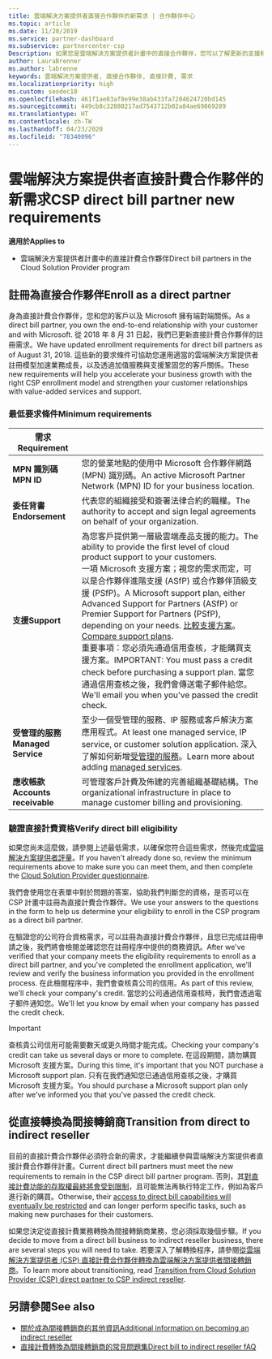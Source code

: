 ```yaml
---
title: 雲端解決方案提供者直接合作夥伴的新需求 | 合作夥伴中心
ms.topic: article
ms.date: 11/20/2019
ms.service: partner-dashboard
ms.subservice: partnercenter-csp
Description: 如果您是雲端解決方案提供者計畫中的直接合作夥伴，您可以了解更新的支援和服務需求，以及如何符合這些需求。
author: LauraBrenner
ms.author: labrenne
keywords: 雲端解決方案提供者, 直接合作夥伴, 直接計費, 需求
ms.localizationpriority: high
ms.custom: seodec18
ms.openlocfilehash: 461f1ae83af8e99e38ab433fa7204624720bd145
ms.sourcegitcommit: 449cb8c32880217ad7543712b02a84ae69869289
ms.translationtype: HT
ms.contentlocale: zh-TW
ms.lasthandoff: 04/23/2020
ms.locfileid: "78340096"
---
```

# <a name="csp-direct-bill-partner-new-requirements"></a><span data-ttu-id="e985c-104">雲端解決方案提供者直接計費合作夥伴的新需求</span><span class="sxs-lookup"><span data-stu-id="e985c-104">CSP direct bill partner new requirements</span></span>

<span data-ttu-id="e985c-105">**適用於**</span><span class="sxs-lookup"><span data-stu-id="e985c-105">**Applies to**</span></span>

- <span data-ttu-id="e985c-106">雲端解決方案提供者計畫中的直接計費合作夥伴</span><span class="sxs-lookup"><span data-stu-id="e985c-106">Direct bill partners in the Cloud Solution Provider program</span></span>

## <a name="enroll-as-a-direct-partner"></a><span data-ttu-id="e985c-107">註冊為直接合作夥伴</span><span class="sxs-lookup"><span data-stu-id="e985c-107">Enroll as a direct partner</span></span>

<span data-ttu-id="e985c-108">身為直接計費合作夥伴，您和您的客戶以及 Microsoft 擁有端對端關係。</span><span class="sxs-lookup"><span data-stu-id="e985c-108">As a direct bill partner, you own the end-to-end relationship with your customer and with Microsoft.</span></span> <span data-ttu-id="e985c-109">從 2018 年 8 月 31 日起，我們已更新直接計費合作夥伴的註冊需求。</span><span class="sxs-lookup"><span data-stu-id="e985c-109">We have updated enrollment requirements for direct bill partners as of August 31, 2018.</span></span> <span data-ttu-id="e985c-110">這些新的要求條件可協助您運用適當的雲端解決方案提供者註冊模型加速業務成長，以及透過加值服務與支援鞏固您的客戶關係。</span><span class="sxs-lookup"><span data-stu-id="e985c-110">These new requirements will help you accelerate your business growth with the right CSP enrollment model and strengthen your customer relationships with value-added services and support.</span></span>

### <a name="minimum-requirements"></a><span data-ttu-id="e985c-111">最低要求條件</span><span class="sxs-lookup"><span data-stu-id="e985c-111">Minimum requirements</span></span>

|<span data-ttu-id="e985c-112">**需求**</span><span class="sxs-lookup"><span data-stu-id="e985c-112">**Requirement**</span></span>|                             |
|--------------------------------|--------------------------------------------------------------|
|<span data-ttu-id="e985c-113">**MPN 識別碼**</span><span class="sxs-lookup"><span data-stu-id="e985c-113">**MPN ID**</span></span>   |<span data-ttu-id="e985c-114">您的營業地點的使用中 Microsoft 合作夥伴網路 (MPN) 識別碼。</span><span class="sxs-lookup"><span data-stu-id="e985c-114">An active Microsoft Partner Network (MPN) ID for your business location.</span></span>    |
|<span data-ttu-id="e985c-115">**委任背書**</span><span class="sxs-lookup"><span data-stu-id="e985c-115">**Endorsement**</span></span>   |<span data-ttu-id="e985c-116">代表您的組織接受和簽署法律合約的職權。</span><span class="sxs-lookup"><span data-stu-id="e985c-116">The authority to accept and sign legal agreements on behalf of your organization.</span></span>|
|<span data-ttu-id="e985c-117">**支援**</span><span class="sxs-lookup"><span data-stu-id="e985c-117">**Support**</span></span>   |<span data-ttu-id="e985c-118">為您客戶提供第一層級雲端產品支援的能力。</span><span class="sxs-lookup"><span data-stu-id="e985c-118">The ability to provide the first level of cloud product support to your customers.</span></span> <br><span data-ttu-id="e985c-119">一項 Microsoft 支援方案；視您的需求而定，可以是合作夥伴進階支援 (ASfP) 或合作夥伴頂級支援 (PSfP)。</span><span class="sxs-lookup"><span data-stu-id="e985c-119">A Microsoft support plan, either Advanced Support for Partners (ASfP) or Premier Support for Partners (PSfP), depending on your needs.</span></span> <span data-ttu-id="e985c-120">[比較支援方案](https://partner.microsoft.com/support/partnersupport)。</span><span class="sxs-lookup"><span data-stu-id="e985c-120">[Compare support plans](https://partner.microsoft.com/support/partnersupport).</span></span><br> <span data-ttu-id="e985c-121">重要事項：您必須先通過信用查核，才能購買支援方案。</span><span class="sxs-lookup"><span data-stu-id="e985c-121">IMPORTANT: You must pass a credit check before purchasing a support plan.</span></span> <span data-ttu-id="e985c-122">當您通過信用查核之後，我們會傳送電子郵件給您。</span><span class="sxs-lookup"><span data-stu-id="e985c-122">We'll email you when you've passed the credit check.</span></span> |
|<span data-ttu-id="e985c-123">**受管理的服務**</span><span class="sxs-lookup"><span data-stu-id="e985c-123">**Managed Service**</span></span>   |<span data-ttu-id="e985c-124">至少一個受管理的服務、IP 服務或客戶解決方案應用程式。</span><span class="sxs-lookup"><span data-stu-id="e985c-124">At least one managed service, IP service, or customer solution application.</span></span> <span data-ttu-id="e985c-125">深入了解如何新增[受管理的服務](https://partner.microsoft.com/business-opportunities/managed-services-provider)。</span><span class="sxs-lookup"><span data-stu-id="e985c-125">Learn more about adding [managed services](https://partner.microsoft.com/business-opportunities/managed-services-provider).</span></span>|
|<span data-ttu-id="e985c-126">**應收帳款**</span><span class="sxs-lookup"><span data-stu-id="e985c-126">**Accounts receivable**</span></span> |<span data-ttu-id="e985c-127">可管理客戶計費及佈建的完善組織基礎結構。</span><span class="sxs-lookup"><span data-stu-id="e985c-127">The organizational infrastructure in place to manage customer billing and provisioning.</span></span>

### <a name="verify-direct-bill-eligibility"></a><span data-ttu-id="e985c-128">驗證直接計費資格</span><span class="sxs-lookup"><span data-stu-id="e985c-128">Verify direct bill eligibility</span></span>

<span data-ttu-id="e985c-129">如果您尚未這麼做，請參閱上述最低需求，以確保您符合這些需求，然後完成[雲端解決方案提供者評量](https://partner.microsoft.com/cloud-solution-provider/assessment)。</span><span class="sxs-lookup"><span data-stu-id="e985c-129">If you haven't already done so, review the minimum requirements above to make sure you can meet them, and then complete the [Cloud Solution Provider questionnaire](https://partner.microsoft.com/cloud-solution-provider/assessment).</span></span>

<span data-ttu-id="e985c-130">我們會使用您在表單中對於問題的答案，協助我們判斷您的資格，是否可以在 CSP 計畫中註冊為直接計費合作夥伴。</span><span class="sxs-lookup"><span data-stu-id="e985c-130">We use your answers to the questions in the form to help us determine your eligibility to enroll in the CSP program as a direct bill partner.</span></span>

<span data-ttu-id="e985c-131">在驗證您的公司符合資格需求，可以註冊為直接計費合作夥伴，且您已完成註冊申請之後，我們將會檢閱並確認您在註冊程序中提供的商務資訊。</span><span class="sxs-lookup"><span data-stu-id="e985c-131">After we've verified that your company meets the eligibility requirements to enroll as a direct bill partner, and you've completed the enrollment application, we'll review and verify the business information you provided in the enrollment process.</span></span> <span data-ttu-id="e985c-132">在此檢閱程序中，我們會查核貴公司的信用。</span><span class="sxs-lookup"><span data-stu-id="e985c-132">As part of this review, we'll check your company's credit.</span></span> <span data-ttu-id="e985c-133">當您的公司通過信用查核時，我們會透過電子郵件通知您。</span><span class="sxs-lookup"><span data-stu-id="e985c-133">We'll let you know by email when your company has passed the credit check.</span></span>

>[!IMPORTANT]
><span data-ttu-id="e985c-134">查核貴公司信用可能需要數天或更久時間才能完成。</span><span class="sxs-lookup"><span data-stu-id="e985c-134">Checking your company's credit can take us several days or more to complete.</span></span> <span data-ttu-id="e985c-135">在這段期間，請勿購買 Microsoft 支援方案。</span><span class="sxs-lookup"><span data-stu-id="e985c-135">During this time, it's important that you NOT purchase a Microsoft support plan.</span></span> <span data-ttu-id="e985c-136">只有在我們通知您已通過信用查核之後，才購買 Microsoft 支援方案。</span><span class="sxs-lookup"><span data-stu-id="e985c-136">You should purchase a Microsoft support plan only after we've informed you that you've passed the credit check.</span></span>

## <a name="transition-from-direct-to-indirect-reseller"></a><span data-ttu-id="e985c-137">從直接轉換為間接轉銷商</span><span class="sxs-lookup"><span data-stu-id="e985c-137">Transition from direct to indirect reseller</span></span>

<span data-ttu-id="e985c-138">目前的直接計費合作夥伴必須符合新的需求，才能繼續參與雲端解決方案提供者直接計費合作夥伴計畫。</span><span class="sxs-lookup"><span data-stu-id="e985c-138">Current direct bill partners must meet the new requirements to remain in the CSP direct bill partner program.</span></span> <span data-ttu-id="e985c-139">否則，其[對直接計費功能的存取權最終將會受到限制](restricted-direct-bill-capabilities.md)，且可能無法再執行特定工作，例如為客戶進行新的購買。</span><span class="sxs-lookup"><span data-stu-id="e985c-139">Otherwise, their [access to direct bill capabilities will eventually be restricted](restricted-direct-bill-capabilities.md) and can longer perform specific tasks, such as making new purchases for their customers.</span></span> 

<span data-ttu-id="e985c-140">如果您決定從直接計費業務轉換為間接轉銷商業務，您必須採取幾個步驟。</span><span class="sxs-lookup"><span data-stu-id="e985c-140">If you decide to move from a direct bill business to indirect reseller business, there are several steps you will need to take.</span></span> <span data-ttu-id="e985c-141">若要深入了解轉換程序，請參閱[從雲端解決方案提供者 (CSP) 直接計費合作夥伴轉換為雲端解決方案提供者間接轉銷商](transition-direct-to-indirect.md)。</span><span class="sxs-lookup"><span data-stu-id="e985c-141">To learn more about transitioning, read [Transition from Cloud Solution Provider (CSP) direct partner to CSP indirect reseller](transition-direct-to-indirect.md).</span></span> 

## <a name="see-also"></a><span data-ttu-id="e985c-142">另請參閱</span><span class="sxs-lookup"><span data-stu-id="e985c-142">See also</span></span>

- [<span data-ttu-id="e985c-143">關於成為間接轉銷商的其他資訊</span><span class="sxs-lookup"><span data-stu-id="e985c-143">Additional information on becoming an indirect reseller</span></span>](https://assetsprod.microsoft.com/csp-directbill-to-indirect-transition.pdf)
- [<span data-ttu-id="e985c-144">直接計費轉換為間接轉銷商的常見問題集</span><span class="sxs-lookup"><span data-stu-id="e985c-144">Direct bill to indirect reseller fAQ</span></span>](https://assetsprod.microsoft.com/mpn/direct-bill-partner-faq.pdf)
